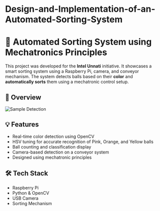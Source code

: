# Design-and-Implementation-of-an-Automated-Sorting-System
# 🎯 Automated Sorting System using Mechatronics Principles

This project was developed for the **Intel Unnati** initiative. It showcases a smart sorting system using a Raspberry Pi, camera, and conveyor mechanism. The system detects balls based on their **color** and **automatically sorts** them using a mechatronic control setup.

## 📸 Overview

![Sample Detection](https://github.com/user-attachments/assets/f4389eed-1323-4f8b-8c43-fb54cf409cde)

## 💡 Features

- Real-time color detection using OpenCV
- HSV tuning for accurate recognition of Pink, Orange, and Yellow balls
- Ball counting and classification display
- Camera-based detection on a conveyor system
- Designed using mechatronic principles

## 🛠️ Tech Stack

- Raspberry Pi
- Python & OpenCV
- USB Camera
- Sorting Mechanism
